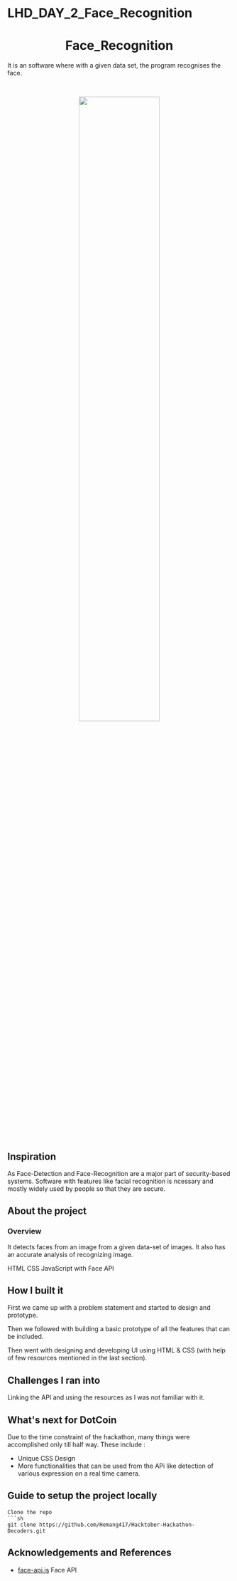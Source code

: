 # LHD_DAY_2_Face_Recognition
<!-- PROJECT LOGO -->
<h1 align="center"> Face_Recognition </h1>

It is an software where with a given data set, the program recognises the face. 

<br/>

<p align="center">
    <img src="./img/result.png" width="60%">
  </p>
</p>


## Inspiration
As Face-Detection and Face-Recognition are a major part of security-based systems. Software with features like facial recognition is ncessary and mostly widely used by people so that they are secure.

## About the project

<p align="center">

      
### Overview
It detects faces from an image from a given data-set of images. It also has an accurate analysis of recognizing image.                                                                  
</p>

    
HTML CSS JavaScript with Face API<br/>


## How I built it

First we came up with a problem statement and started to design and prototype.

Then we followed with building a basic prototype of all the features that can be included. 

Then went with designing and developing UI using HTML & CSS (with help of few resources mentioned in the last section). 


## Challenges I ran into

Linking the API and using the resources as I was not familiar with it.


## What's next for DotCoin

Due to the time constraint of the hackathon, many things were accomplished only till half way. These include :

- Unique CSS Design
- More functionalities that can be used from the APi like detection of various expression on a real time camera.


## Guide to setup the project locally
   ```
Clone the repo
   ```sh
   git clone https://github.com/Hemang417/Hacktober-Hackathon-Decoders.git
   ```


## Acknowledgements and References
* [face-api.js](https://justadudewhohacks.github.io/face-api.js/docs/index.html) Face API

